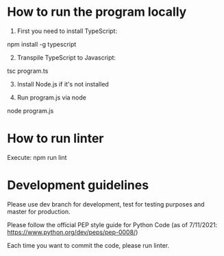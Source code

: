 # How to run the program locally

1. First you need to install TypeScript:

npm install -g typescript

2. Transpile TypeScript to Javascript:

tsc program.ts

3. Install Node.js if it's not installed

4. Run program.js via node

node program.js

# How to run linter

Execute: npm run lint

# Development guidelines

Please use dev branch for development, test for testing purposes and master for production.

Please follow the official PEP style guide for Python Code (as of 7/11/2021: https://www.python.org/dev/peps/pep-0008/)

Each time you want to commit the code, please run linter.